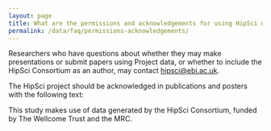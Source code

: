```yaml
---
layout: page
title: What are the permissions and acknowledgements for using HipSci data?
permalink: /data/faq/permissions-acknowledgements/
---
```


Researchers who have questions about whether they may make presentations or submit papers using Project data, or whether to include the HipSci Consortium as an author, may contact hipsci@ebi.ac.uk.

The HipSci project should be acknowledged in publications and posters with the following text:

This study makes use of data generated by the HipSci Consortium, funded by The Wellcome Trust and the MRC.
